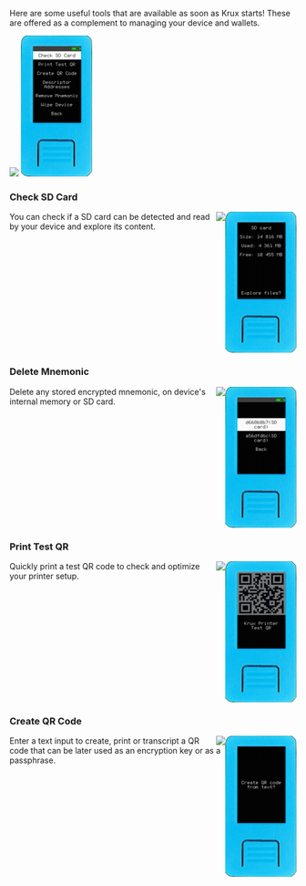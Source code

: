Here are some useful tools that are available as soon as Krux starts! These are offered as a complement to managing your device and wallets.

<img src="../../img/maixpy_amigo_tft/tools-options-150.png">
<img src="../../img/maixpy_m5stickv/tools-options-125.png">

### Check SD Card
<img src="../../img/maixpy_m5stickv/check-sd-card-125.png" align="right">
<img src="../../img/maixpy_amigo_tft/check-sd-card-150.png" align="right">

You can check if a SD card can be detected and read by your device and explore its content.

<div style="clear: both"></div>

### Delete Mnemonic
<img src="../../img/maixpy_m5stickv/delete-mnemonic-125.png" align="right">
<img src="../../img/maixpy_amigo_tft/delete-mnemonic-150.png" align="right">

Delete any stored encrypted mnemonic, on device's internal memory or SD card.

<div style="clear: both"></div>

### Print Test QR
<img src="../../img/maixpy_m5stickv/print-test-qr-125.png" align="right">
<img src="../../img/maixpy_amigo_tft/print-test-qr-150.png" align="right">

Quickly print a test QR code to check and optimize your printer setup.

<div style="clear: both"></div>

### Create QR Code
<img src="../../img/maixpy_m5stickv/create-qr-code-125.png" align="right">
<img src="../../img/maixpy_amigo_tft/create-qr-code-150.png" align="right">

Enter a text input to create, print or transcript a QR code that can be later used as an encryption key or as a passphrase.

<div style="clear: both"></div>